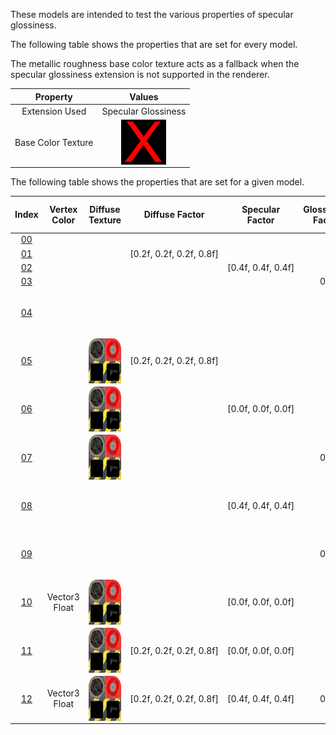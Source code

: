 These models are intended to test the various properties of specular glossiness.  

The following table shows the properties that are set for every model.  

The metallic roughness base color texture acts as a fallback when the specular glossiness extension is not supported in the renderer.  


Property | **Values**
:---: | :---:
Extension Used | Specular Glossiness
Base Color Texture | <img src="./Textures/Texture_X.png" height="72" width="72" align="middle">

 
The following table shows the properties that are set for a given model.  


Index | Vertex Color | Diffuse Texture | Diffuse Factor | Specular Factor | Glossiness Factor | Specular Glossiness Texture
:---: | :---: | :---: | :---: | :---: | :---: | :---:
[00](./Material_SpecularGlossiness_00.gltf) |   |   |   |   |   |  
[01](./Material_SpecularGlossiness_01.gltf) |   |   | [0.2f,&nbsp;0.2f,&nbsp;0.2f,&nbsp;0.8f] |   |   |  
[02](./Material_SpecularGlossiness_02.gltf) |   |   |   | [0.4f,&nbsp;0.4f,&nbsp;0.4f] |   |  
[03](./Material_SpecularGlossiness_03.gltf) |   |   |   |   | 0.3 |  
[04](./Material_SpecularGlossiness_04.gltf) |   |   |   |   |   | <img src="./Textures/Texture_specularGlossiness.png" height="72" width="72" align="middle">
[05](./Material_SpecularGlossiness_05.gltf) |   | <img src="./Textures/Texture_diffuse.png" height="72" width="72" align="middle"> | [0.2f,&nbsp;0.2f,&nbsp;0.2f,&nbsp;0.8f] |   |   |  
[06](./Material_SpecularGlossiness_06.gltf) |   | <img src="./Textures/Texture_diffuse.png" height="72" width="72" align="middle"> |   | [0.0f,&nbsp;0.0f,&nbsp;0.0f] |   |  
[07](./Material_SpecularGlossiness_07.gltf) |   | <img src="./Textures/Texture_diffuse.png" height="72" width="72" align="middle"> |   |   | 0.3 |  
[08](./Material_SpecularGlossiness_08.gltf) |   |   |   | [0.4f,&nbsp;0.4f,&nbsp;0.4f] |   | <img src="./Textures/Texture_specularGlossiness.png" height="72" width="72" align="middle">
[09](./Material_SpecularGlossiness_09.gltf) |   |   |   |   | 0.3 | <img src="./Textures/Texture_specularGlossiness.png" height="72" width="72" align="middle">
[10](./Material_SpecularGlossiness_10.gltf) | Vector3 Float | <img src="./Textures/Texture_diffuse.png" height="72" width="72" align="middle"> |   | [0.0f,&nbsp;0.0f,&nbsp;0.0f] |   |  
[11](./Material_SpecularGlossiness_11.gltf) |   | <img src="./Textures/Texture_diffuse.png" height="72" width="72" align="middle"> | [0.2f,&nbsp;0.2f,&nbsp;0.2f,&nbsp;0.8f] | [0.0f,&nbsp;0.0f,&nbsp;0.0f] |   |  
[12](./Material_SpecularGlossiness_12.gltf) | Vector3 Float | <img src="./Textures/Texture_diffuse.png" height="72" width="72" align="middle"> | [0.2f,&nbsp;0.2f,&nbsp;0.2f,&nbsp;0.8f] | [0.4f,&nbsp;0.4f,&nbsp;0.4f] | 0.3 | <img src="./Textures/Texture_specularGlossiness.png" height="72" width="72" align="middle">
 
